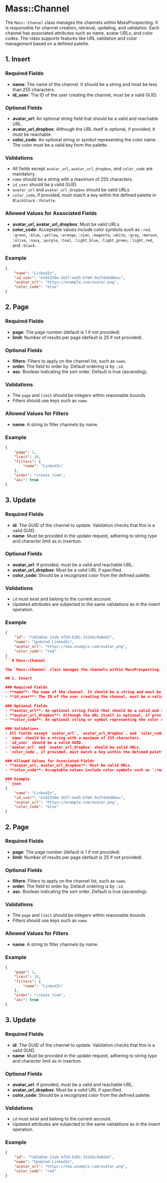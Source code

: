 # Mass::Channel

The `Mass::Channel` class manages the channels within MassProspecting. It is responsible for channel creation, retrieval, updating, and validation. Each channel has associated attributes such as name, avatar URLs, and color codes. The class supports features like URL validation and color management based on a defined palette.

## 1. Insert

### Required Fields
- **name**: The name of the channel. It should be a string and must be less than 255 characters.
- **id_user**: The ID of the user creating the channel, must be a valid GUID.
  
### Optional Fields
- **avatar_url**: An optional string field that should be a valid and reachable URL.
- **avatar_url_dropbox**: Although the URL itself is optional, if provided, it must be reachable.
- **color_code**: An optional string or symbol representing the color name. The color must be a valid key from the palette.

### Validations
- All fields except `avatar_url`, `avatar_url_dropbox`, and `color_code` are mandatory.
- `name` should be a string with a maximum of 255 characters.
- `id_user` should be a valid GUID.
- `avatar_url` and `avatar_url_dropbox` should be valid URLs.
- `color_code`, if provided, must match a key within the defined palette in `BlackStack::Palette`.

### Allowed Values for Associated Fields
- **avatar_url, avatar_url_dropbox**: Must be valid URLs.
- **color_code**: Acceptable values include color symbols such as `:red`, `:green`, `:blue`, `:yellow`, `:orange`, `:cyan`, `:magenta`, `:white`, `:gray`, `:maroon`, `:olive`, `:navy`, `:purple`, `:teal`, `:light_blue`, `:light_green`, `:light_red`, and `:black`.

### Example
```json
{
    "name": "LinkedIn",
    "id_user": "e103330e-1637-4ad5-b7b0-5e2fdd4d0bac",
    "avatar_url": "https://example.com/avatar.png",
    "color_code": "blue"
}
```

## 2. Page

### Required Fields
- **page**: The page number (default is 1 if not provided).
- **limit**: Number of results per page (default is 25 if not provided).

### Optional Fields
- **filters**: Filters to apply on the channel list, such as `name`.
- **order**: The field to order by. Default ordering is by `:id`.
- **asc**: Boolean indicating the sort order. Default is true (ascending).

### Validations
- The `page` and `limit` should be integers within reasonable bounds.
- Filters should use keys such as `name`.
  
### Allowed Values for Filters
- **name**: A string to filter channels by name.

### Example
```json
{
    "page": 1,
    "limit": 10,
    "filters": {
        "name": "LinkedIn"
    },
    "order": "create_time",
    "asc": true
}
```

## 3. Update

### Required Fields
- **id**: The GUID of the channel to update. Validation checks that this is a valid GUID.
- **name**: Must be provided in the update request, adhering to string type and character limit as in insertion.

### Optional Fields
- **avatar_url**: If provided, must be a valid and reachable URL.
- **avatar_url_dropbox**: Must be a valid URL if specified.
- **color_code**: Should be a recognized color from the defined palette.

### Validations
- `id` must exist and belong to the current account.
- Updated attributes are subjected to the same validations as in the insert operation.

### Example
```json
{
    "id": "f102a63e-12ab-4f59-b201-33156c9a8eb3",
    "name": "Updated LinkedIn",
    "avatar_url": "https://new.example.com/avatar.png",
    "color_code": "red"
}
```# Mass::Channel

The `Mass::Channel` class manages the channels within MassProspecting. It is responsible for channel creation, retrieval, updating, and validation. Each channel has associated attributes such as name, avatar URLs, and color codes. The class supports features like URL validation and color management based on a defined palette.

## 1. Insert

### Required Fields
- **name**: The name of the channel. It should be a string and must be less than 255 characters.
- **id_user**: The ID of the user creating the channel, must be a valid GUID.
  
### Optional Fields
- **avatar_url**: An optional string field that should be a valid and reachable URL.
- **avatar_url_dropbox**: Although the URL itself is optional, if provided, it must be reachable.
- **color_code**: An optional string or symbol representing the color name. The color must be a valid key from the palette.

### Validations
- All fields except `avatar_url`, `avatar_url_dropbox`, and `color_code` are mandatory.
- `name` should be a string with a maximum of 255 characters.
- `id_user` should be a valid GUID.
- `avatar_url` and `avatar_url_dropbox` should be valid URLs.
- `color_code`, if provided, must match a key within the defined palette in `BlackStack::Palette`.

### Allowed Values for Associated Fields
- **avatar_url, avatar_url_dropbox**: Must be valid URLs.
- **color_code**: Acceptable values include color symbols such as `:red`, `:green`, `:blue`, `:yellow`, `:orange`, `:cyan`, `:magenta`, `:white`, `:gray`, `:maroon`, `:olive`, `:navy`, `:purple`, `:teal`, `:light_blue`, `:light_green`, `:light_red`, and `:black`.

### Example
```json
{
    "name": "LinkedIn",
    "id_user": "e103330e-1637-4ad5-b7b0-5e2fdd4d0bac",
    "avatar_url": "https://example.com/avatar.png",
    "color_code": "blue"
}
```

## 2. Page

### Required Fields
- **page**: The page number (default is 1 if not provided).
- **limit**: Number of results per page (default is 25 if not provided).

### Optional Fields
- **filters**: Filters to apply on the channel list, such as `name`.
- **order**: The field to order by. Default ordering is by `:id`.
- **asc**: Boolean indicating the sort order. Default is true (ascending).

### Validations
- The `page` and `limit` should be integers within reasonable bounds.
- Filters should use keys such as `name`.
  
### Allowed Values for Filters
- **name**: A string to filter channels by name.

### Example
```json
{
    "page": 1,
    "limit": 10,
    "filters": {
        "name": "LinkedIn"
    },
    "order": "create_time",
    "asc": true
}
```

## 3. Update

### Required Fields
- **id**: The GUID of the channel to update. Validation checks that this is a valid GUID.
- **name**: Must be provided in the update request, adhering to string type and character limit as in insertion.

### Optional Fields
- **avatar_url**: If provided, must be a valid and reachable URL.
- **avatar_url_dropbox**: Must be a valid URL if specified.
- **color_code**: Should be a recognized color from the defined palette.

### Validations
- `id` must exist and belong to the current account.
- Updated attributes are subjected to the same validations as in the insert operation.

### Example
```json
{
    "id": "f102a63e-12ab-4f59-b201-33156c9a8eb3",
    "name": "Updated LinkedIn",
    "avatar_url": "https://new.example.com/avatar.png",
    "color_code": "red"
}
```